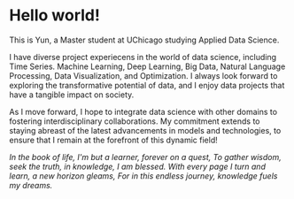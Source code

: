 

# Hello world!

This is Yun, a Master student at UChicago studying Applied Data Science. 

I have diverse project experiecens in the world of data science, including Time Series. Machine Learning, Deep Learning, Big Data, Natural Language Processing, Data Visualization, and Optimization. I always look forward to exploring the transformative potential of data, and I enjoy data projects that have a tangible impact on society. 

As I move forward, I hope to integrate data science with other domains to fostering interdisciplinary collaborations. My commitment extends to staying abreast of the latest advancements in models and technologies, to ensure that I remain at the forefront of this dynamic field!

*In the book of life, I'm but a learner, forever on a quest,*
*To gather wisdom, seek the truth, in knowledge, I am blessed.*
*With every page I turn and learn, a new horizon gleams,*
*For in this endless journey, knowledge fuels my dreams.*
